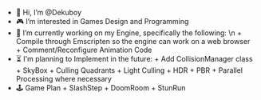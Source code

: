 - 👋 Hi, I’m @Dekuboy
- 🎮 I’m interested in Games Design and Programming
- 🌱 I’m currently working on my Engine, specifically the following:
\n      + Compile through Emscripten so the engine can work on a web browser
      + Comment/Reconfigure Animation Code
- ⏳ I'm planning to Implement in the future:
      + Add CollisionManager class
      + SkyBox
      + Culling Quadrants
      + Light Culling
      + HDR
      + PBR
      + Parallel Processing where necessary
- 🕹️ Game Plan
      + SlashStep
      + DoomRoom
      + StunRun
